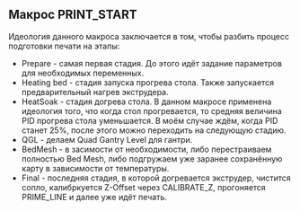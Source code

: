 ## Макрос PRINT_START

Идеология данного макроса заключается в том, чтобы разбить процесс подготовки печати на этапы:
- Prepare - самая первая стадия. До этого идёт задание параметров для необходимых переменных.
- Heating bed - стадия запуска прогрева стола. Также запускается предварительный нагрев экструдера.
- HeatSoak - стадия догрева стола. В данном макросе применена идеология того, что когда стол прогревается, то средняя величина PID прогрева стола уменьшается. В моём случае ждём, когда PID станет 25%, после этого можно переходить на следующую стадию.
- QGL - делаем Quad Gantry Level для гантри.
- BedMesh - в засимости от необходимости, либо перестраиваем полностью Bed Mesh, либо подгружаем уже заранее сохранённую карту в зависимости от температуры.
- Final - последняя стадия, в которой догревается экструдер, чистится сопло, калибркуется Z-Offset через CALIBRATE_Z, прогоняется PRIME_LINE и далее уже идёт печать.

